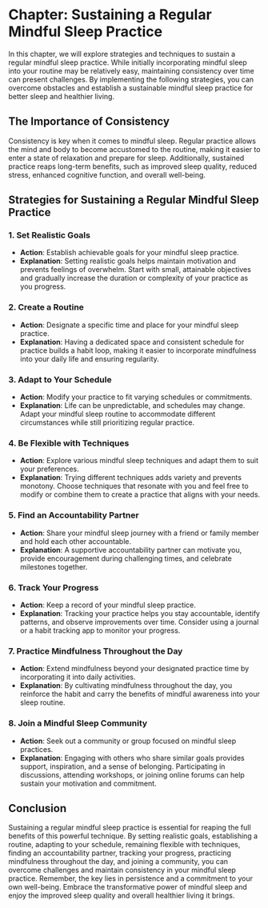 Chapter: Sustaining a Regular Mindful Sleep Practice
====================================================

In this chapter, we will explore strategies and techniques to sustain a regular mindful sleep practice. While initially incorporating mindful sleep into your routine may be relatively easy, maintaining consistency over time can present challenges. By implementing the following strategies, you can overcome obstacles and establish a sustainable mindful sleep practice for better sleep and healthier living.

The Importance of Consistency
-----------------------------

Consistency is key when it comes to mindful sleep. Regular practice allows the mind and body to become accustomed to the routine, making it easier to enter a state of relaxation and prepare for sleep. Additionally, sustained practice reaps long-term benefits, such as improved sleep quality, reduced stress, enhanced cognitive function, and overall well-being.

Strategies for Sustaining a Regular Mindful Sleep Practice
----------------------------------------------------------

### 1. Set Realistic Goals

* **Action**: Establish achievable goals for your mindful sleep practice.
* **Explanation**: Setting realistic goals helps maintain motivation and prevents feelings of overwhelm. Start with small, attainable objectives and gradually increase the duration or complexity of your practice as you progress.

### 2. Create a Routine

* **Action**: Designate a specific time and place for your mindful sleep practice.
* **Explanation**: Having a dedicated space and consistent schedule for practice builds a habit loop, making it easier to incorporate mindfulness into your daily life and ensuring regularity.

### 3. Adapt to Your Schedule

* **Action**: Modify your practice to fit varying schedules or commitments.
* **Explanation**: Life can be unpredictable, and schedules may change. Adapt your mindful sleep routine to accommodate different circumstances while still prioritizing regular practice.

### 4. Be Flexible with Techniques

* **Action**: Explore various mindful sleep techniques and adapt them to suit your preferences.
* **Explanation**: Trying different techniques adds variety and prevents monotony. Choose techniques that resonate with you and feel free to modify or combine them to create a practice that aligns with your needs.

### 5. Find an Accountability Partner

* **Action**: Share your mindful sleep journey with a friend or family member and hold each other accountable.
* **Explanation**: A supportive accountability partner can motivate you, provide encouragement during challenging times, and celebrate milestones together.

### 6. Track Your Progress

* **Action**: Keep a record of your mindful sleep practice.
* **Explanation**: Tracking your practice helps you stay accountable, identify patterns, and observe improvements over time. Consider using a journal or a habit tracking app to monitor your progress.

### 7. Practice Mindfulness Throughout the Day

* **Action**: Extend mindfulness beyond your designated practice time by incorporating it into daily activities.
* **Explanation**: By cultivating mindfulness throughout the day, you reinforce the habit and carry the benefits of mindful awareness into your sleep routine.

### 8. Join a Mindful Sleep Community

* **Action**: Seek out a community or group focused on mindful sleep practices.
* **Explanation**: Engaging with others who share similar goals provides support, inspiration, and a sense of belonging. Participating in discussions, attending workshops, or joining online forums can help sustain your motivation and commitment.

Conclusion
----------

Sustaining a regular mindful sleep practice is essential for reaping the full benefits of this powerful technique. By setting realistic goals, establishing a routine, adapting to your schedule, remaining flexible with techniques, finding an accountability partner, tracking your progress, practicing mindfulness throughout the day, and joining a community, you can overcome challenges and maintain consistency in your mindful sleep practice. Remember, the key lies in persistence and a commitment to your own well-being. Embrace the transformative power of mindful sleep and enjoy the improved sleep quality and overall healthier living it brings.
